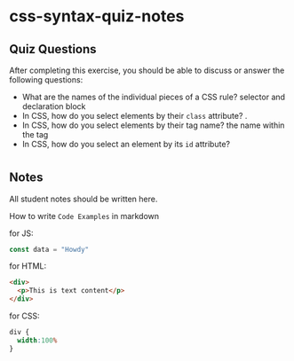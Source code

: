 # css-syntax-quiz-notes

## Quiz Questions

After completing this exercise, you should be able to discuss or answer the following questions:

- What are the names of the individual pieces of a CSS rule?
selector and declaration block
- In CSS, how do you select elements by their `class` attribute?
.
- In CSS, how do you select elements by their tag name?
the name within the tag
- In CSS, how do you select an element by its `id` attribute?
#

## Notes

All student notes should be written here.


How to write `Code Examples` in markdown

for JS:
```javascript
const data = "Howdy"
```

for HTML:
```html
<div>
  <p>This is text content</p>
</div>
```

for CSS:
```css
div {
  width:100%
}
```
